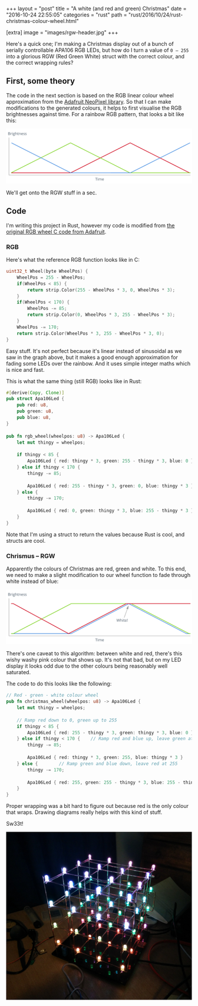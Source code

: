 +++
layout = "post"
title = "A white (and red and green) Christmas"
date = "2016-10-24 22:55:05"
categories = "rust"
path = "rust/2016/10/24/rust-christmas-colour-wheel.html"

[extra]
image = "images/rgw-header.jpg"
+++

Here's a quick one; I'm making a Christmas display out of a bunch of serially controllable APA106
RGB LEDs, but how do I turn a value of `0 – 255` into a glorious RGW (Red Green White) struct with
the correct colour, and the correct wrapping rules?

## First, some theory

The code in the next section is based on the RGB linear colour wheel approximation from the
[Adafruit NeoPixel library](https://github.com/adafruit/Adafruit_NeoPixel/blob/master/examples/strandtest/strandtest.ino#L123).
So that I can make modifications to the generated colours, it helps to first visualise the RGB
brightnesses against time. For a rainbow RGB pattern, that looks a bit like this:

![Linear RGB graph](/images/rgb-linear.png)

We'll get onto the RGW stuff in a sec.

## Code

I'm writing this project in Rust, however my code is modified from
[the original RGB wheel C code from Adafruit](https://github.com/adafruit/Adafruit_NeoPixel/blob/master/examples/strandtest/strandtest.ino#L123).

### RGB

Here's what the reference RGB function looks like in C:

```c
uint32_t Wheel(byte WheelPos) {
	WheelPos = 255 - WheelPos;
	if(WheelPos < 85) {
		return strip.Color(255 - WheelPos * 3, 0, WheelPos * 3);
	}
	if(WheelPos < 170) {
		WheelPos -= 85;
		return strip.Color(0, WheelPos * 3, 255 - WheelPos * 3);
	}
	WheelPos -= 170;
	return strip.Color(WheelPos * 3, 255 - WheelPos * 3, 0);
}
```

Easy stuff. It's not perfect because it's linear instead of sinusoidal as we saw in the graph above,
but it makes a good enough approximation for fading some LEDs over the rainbow. And it uses simple
integer maths which is nice and fast.

This is what the same thing (still RGB) looks like in Rust:

```rust
#[derive(Copy, Clone)]
pub struct Apa106Led {
	pub red: u8,
	pub green: u8,
	pub blue: u8,
}

pub fn rgb_wheel(wheelpos: u8) -> Apa106Led {
	let mut thingy = wheelpos;

	if thingy < 85 {
		Apa106Led { red: thingy * 3, green: 255 - thingy * 3, blue: 0 }
	} else if thingy < 170 {
		thingy -= 85;

		Apa106Led { red: 255 - thingy * 3, green: 0, blue: thingy * 3 }
	} else {
		thingy -= 170;

		Apa106Led { red: 0, green: thingy * 3, blue: 255 - thingy * 3 }
	}
}
```

Note that I'm using a struct to return the values because Rust is cool, and structs are cool.

### Chrismus – RGW

Apparently the colours of Christmas are red, green and white. To this end, we need to make a slight
modification to our wheel function to fade through white instead of blue:

![Linear RGW graph](/images/rgw-linear.png)

There's one caveat to this algorithm: between white and red, there's this wishy washy pink colour
that shows up. It's not that bad, but on my LED display it looks odd due to the other colours being
reasonably well saturated.

The code to do this looks like the following:

```rust
// Red - green - white colour wheel
pub fn christmas_wheel(wheelpos: u8) -> Apa106Led {
	let mut thingy = wheelpos;

	// Ramp red down to 0, green up to 255
	if thingy < 85 {
		Apa106Led { red: 255 - thingy * 3, green: thingy * 3, blue: 0 }
	} else if thingy < 170 {	// Ramp red and blue up, leave green at 255
		thingy -= 85;

		Apa106Led { red: thingy * 3, green: 255, blue: thingy * 3 }
	} else {		// Ramp green and blue down, leave red at 255
		thingy -= 170;

		Apa106Led { red: 255, green: 255 - thingy * 3, blue: 255 - thingy * 3 }
	}
}
```

Proper wrapping was a bit hard to figure out because red is the only colour that wraps. Drawing
diagrams really helps with this kind of stuff.

Sw33t!

![LED cube. Does anybody ever read these?](/images/rgw-cube.jpg)
